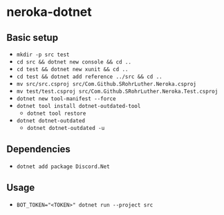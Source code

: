 # neroka-dotnet

## Basic setup

- `mkdir -p src test`
- `cd src && dotnet new console && cd ..`
- `cd test && dotnet new xunit && cd ..`
- `cd test && dotnet add reference ../src && cd ..`
- `mv src/src.csproj src/Com.Github.SRohrLuther.Neroka.csproj`
- `mv test/test.csproj src/Com.Github.SRohrLuther.Neroka.Test.csproj`
- `dotnet new tool-manifest --force`
- `dotnet tool install dotnet-outdated-tool`
  - `dotnet tool restore`
- `dotnet dotnet-outdated`
  - `dotnet dotnet-outdated -u`

## Dependencies

- `dotnet add package Discord.Net`

## Usage

- `BOT_TOKEN="<TOKEN>" dotnet run --project src`
